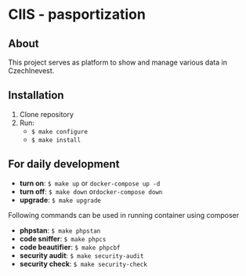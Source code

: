 # CIIS - pasportization

## About

This project serves as platform to show and manage various data in CzechInevest.

## Installation

1. Clone repository
2. Run:
    * `$ make configure`
    * `$ make install`

## For daily development

* **turn on**: `$ make up` or `docker-compose up -d`
* **turn off**: `$ make down` or`docker-compose down`
* **upgrade**: `$ make upgrade`

Following commands can be used in running container using composer

* **phpstan**: `$ make phpstan`
* **code sniffer**: `$ make phpcs`
* **code beautifier**: `$ make phpcbf`
* **security audit**: `$ make security-audit`
* **security check**: `$ make security-check`
